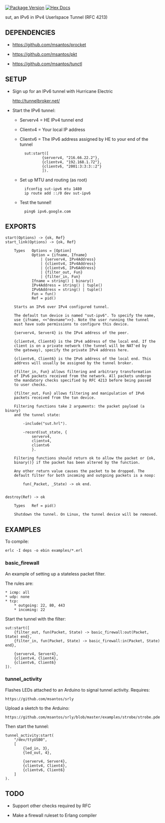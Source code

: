[![Package Version](https://img.shields.io/hexpm/v/sut)](https://hex.pm/packages/sut)
[![Hex Docs](https://img.shields.io/badge/hex-docs)](https://hexdocs.pm/sut/)

sut, an IPv6 in IPv4 Userlspace Tunnel (RFC 4213)

## DEPENDENCIES

* https://github.com/msantos/procket

* https://github.com/msantos/pkt

* https://github.com/msantos/tunctl

## SETUP

* Sign up for an IPv6 tunnel with Hurricane Electric

  http://tunnelbroker.net/

* Start the IPv6 tunnel:

  * Serverv4 = HE IPv4 tunnel end

  * Clientv4 = Your local IP address

  * Clientv6 = The IPv6 address assigned by HE to your end of the tunnel

    ```
      sut:start([
              {serverv4, "216.66.22.2"},
              {clientv4, "192.168.1.72"},
              {clientv6, "2001:3:3:3::2"}
              ]).
    ```

  * Set up MTU and routing (as root)

    ```
      ifconfig sut-ipv6 mtu 1480
      ip route add ::/0 dev sut-ipv6
    ```

  * Test the tunnel!

    ```
      ping6 ipv6.google.com
    ```

## EXPORTS

```
start(Options) -> {ok, Ref}
start_link(Options) -> {ok, Ref}

    Types   Options = [Option]
            Option = {ifname, Ifname}
                | {serverv4, IPv4Address}
                | {clientv4, IPv4Address}
                | {clientv6, IPv6Address}
                | {filter_out, Fun}
                | {filter_in, Fun}
            Ifname = string() | binary()
            IPv4Address = string() | tuple()
            IPv6Address = string() | tuple()
            Fun = fun()
            Ref = pid()

    Starts an IPv6 over IPv4 configured tunnel.

    The default tun device is named "sut-ipv6". To specify the name,
    use {ifname, <<"devname">>}. Note the user running the tunnel
    must have sudo permissions to configure this device.

    {serverv4, Server4} is the IPv4 address of the peer.

    {clientv4, Client4} is the IPv4 address of the local end. If the
    client is on a private network (the tunnel will be NAT'ed by
    the gateway), specify the private IPv4 address here.

    {clientv6, Client6} is the IPv6 address of the local end. This
    address will usually be assigned by the tunnel broker.

    {filter_in, Fun} allows filtering and arbitrary transformation
    of IPv6 packets received from the network. All packets undergo
    the mandatory checks specified by RFC 4213 before being passed
    to user checks.

    {filter_out, Fun} allows filtering and manipulation of IPv6
    packets received from the tun device.

    Filtering functions take 2 arguments: the packet payload (a binary)
    and the tunnel state:

        -include("sut.hrl").

        -record(sut_state, {
            serverv4,
            clientv4,
            clientv6
            }.

    Filtering functions should return ok to allow the packet or {ok,
    binary()} if the packet has been altered by the function.

    Any other return value causes the packet to be dropped. The
    default filter for both incoming and outgoing packets is a noop:

        fun(_Packet, _State) -> ok end.


destroy(Ref) -> ok

    Types   Ref = pid()

    Shutdown the tunnel. On Linux, the tunnel device will be removed.
```

## EXAMPLES

To compile:

```
erlc -I deps -o ebin examples/*.erl
```

### basic_firewall

An example of setting up a stateless packet filter.

The rules are:

```
* icmp: all
* udp: none
* tcp:
    * outgoing: 22, 80, 443
    * incoming: 22
```

Start the tunnel with the filter:

```
sut:start([
    {filter_out, fun(Packet, State) -> basic_firewall:out(Packet, State) end},
    {filter_in, fun(Packet, State) -> basic_firewall:in(Packet, State) end},

    {serverv4, Server4},
    {clientv4, Client4},
    {clientv6, Client6}
]).
```

### tunnel_activity

Flashes LEDs attached to an Arduino to signal tunnel activity. Requires:

```
https://github.com/msantos/srly
```

Upload a sketch to the Arduino:

```
https://github.com/msantos/srly/blob/master/examples/strobe/strobe.pde
```

Then start the tunnel:

```
tunnel_activity:start(
    "/dev/ttyUSB0",
    [
        {led_in, 3},
        {led_out, 4},

        {serverv4, Server4},
        {clientv4, Client4},
        {clientv6, Client6}
    ]
).
```

## TODO

* Support other checks required by RFC

* Make a firewall ruleset to Erlang compiler
